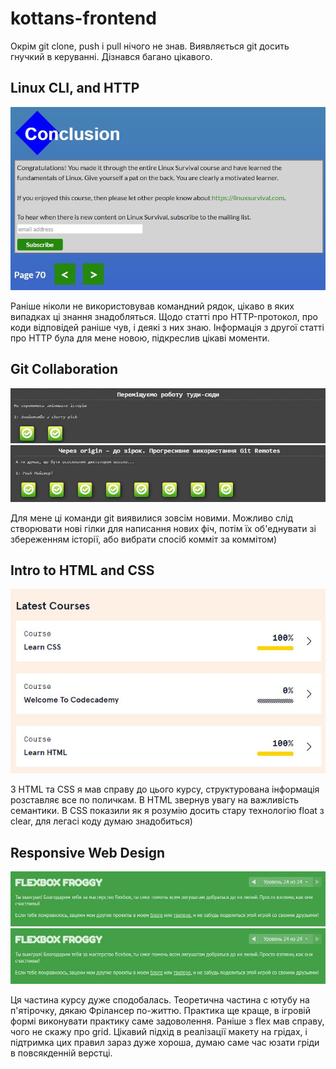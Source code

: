 # kottans-frontend

Окрім git clone, push і pull нічого не знав. Виявляється git досить гнучкий в керуванні. Дізнався багано цікавого.

## Linux CLI, and HTTP

![Image text](https://github.com/igarok88/kottans-frontend/blob/main/task_linux_cli/LinuxSurvivalFinish.jpg)

Раніше ніколи не використовував командний рядок, цікаво в яких випадках ці знання знадобляться. Щодо статті про HTTP-протокол, про коди відповідей раніше чув, і деякі з них знаю. Інформація з другої статті про HTTP була для мене новою, підкреслив цікаві моменти.

## Git Collaboration

![Image text](https://github.com/igarok88/kottans-frontend/blob/main/task_git_collaboration/Screenshot_1.jpg)
![Image text](https://github.com/igarok88/kottans-frontend/blob/main/task_git_collaboration/Screenshot_2.jpg)

Для мене ці команди git виявилися зовсім новими. Можливо слід створювати нові гілки для написання нових фіч, потім їх об'еднувати зі збереженням історії, або вибрати спосіб комміт за коммітом)

## Intro to HTML and CSS

![Image text](https://github.com/igarok88/kottans-frontend/blob/main/task_html_css_intro/Screenshot_1.jpg)

З HTML та CSS я мав справу до цього курсу, структурована інформація розставляє все по поличкам. В HTML звернув увагу на важливість семантики. В СSS показили як я розумію досить стару технологію float з clear, для легасі коду думаю знадобиться)

## Responsive Web Design

![Image text](https://github.com/igarok88/kottans-frontend/blob/main/task_responsive_web_design/Screenshot_1.jpg)
![Image text](https://github.com/igarok88/kottans-frontend/blob/main/task_responsive_web_design/Screenshot_1.jpg)

Ця частина курсу дуже сподобалась. Теоретична частина с ютубу на п'ятірочку, дякаю Фрілансер по-життю. Практика ще краще, в ігровій формі виконувати практику саме задоволення. Раніше з flex мав справу, чого не скажу про grid. Цікавий підхід в реалізації макету на грідах, і підтримка цих правил зараз дуже хороша, думаю саме час юзати гріди в повсякденній верстці.
